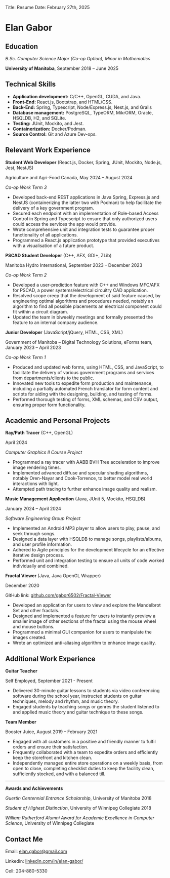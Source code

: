 Title: Resume
Date: February 27th, 2025
# Elan Gabor

## Education

_B.Sc. Computer Science Major (Co-op Option), Minor in Mathematics_

**University of Manitoba**, September 2018 – June 2025

## Technical Skills
 - **Application development:** C/C++, OpenGL, CUDA, and Java.
 - **Front-End:** React.js, Bootstrap, and HTML/CSS.
 - **Back-End:** Spring, Typescript, Node/Express.js, Nest.js, and Grails
 - **Database management:** PostgreSQL, TypeORM, MikrORM, Oracle, HSQLDB, H2, and SQLite.
 - **Testing:** JUnit, Mockito, and Jest.
 - **Containerization:** Docker/Podman.
 - **Source Control:** Git and Azure Dev-ops.

## Relevant Work Experience

**Student Web Developer** (React.js, Docker, Spring, JUnit, Mockito, Node.js, Jest, NestJS)

Agriculture and Agri-Food Canada, May 2024 – August 2024

_Co-op Work Term 3_
- Developed back-end REST applications in Java Spring, Express.js and NestJS (containerizing the latter two with Podman) to help facilitate the delivery of a key government program.
- Secured each endpoint with an implementation of Role-based Access Control in Spring and Typescript to ensure that only authorized users could access the services the app would provide.
- Wrote comprehensive unit and integration tests to guarantee proper functionality of all applications.
- Programmed a React.js application prototype that provided executives with a visualisation of a future product.

**PSCAD Student Developer** (C++, AFX, GDI+, ZLib) 

Manitoba Hydro International, September 2023 – December 2023

_Co-op Work Term 2_
- Developed a user-prediction feature with C++ and Windows MFC/AFX for PSCAD, a power systems/electrical circuitry CAD application.
- Resolved scope creep that the development of said feature caused, by engineering optimal algorithms and procedures needed, notably an algorithm to find all possible placements an electrical component could fit within a circuit diagram.
- Updated the team in biweekly meetings and formally presented the feature to an internal company audience.

**Junior Developer** (JavaScript/jQuery, HTML, CSS, XML) 

Government of Manitoba – Digital Technology Solutions, eForms team, January 2023 – April 2023

_Co-op Work Term 1_
- Produced and updated web forms, using HTML, CSS, and JavaScript, to facilitate the delivery of various government programs and services from departments/clients to the public.
- Innovated new tools to expedite form production and maintenance, including a partially automated French translator for form content and scripts for aiding with the designing, building, and testing of forms.
- Performed thorough testing of forms, XML schemas, and CSV output, ensuring proper form functionality.

## Academic and Personal Projects

**Ray/Path Tracer** (C++, OpenGL) 

April 2024

_Computer Graphics II Course Project_
- Programmed a ray tracer with AABB BVH Tree acceleration to improve image rendering times.
- Implemented advanced diffuse and specular shading algorithms, notably Oren-Nayar and Cook-Torrence, to better model real world interactions with light.
- Attempted path tracing to further enhance image quality and realism.

**Music Management Application** (Java, JUnit 5, Mockito, HSQLDB)

January 2024 – April 2024

_Software Engineering Group Project_
- Implemented an Android MP3 player to allow users to play, pause, and seek through songs.
- Designed a data layer with HSQLDB to manage songs, playlists/albums, and user profile information.
- Adhered to Agile principles for the development lifecycle for an effective iterative design process.
- Performed unit and integration testing to ensure all units of code worked individually and combined.

**Fractal Viewer** (Java, Java OpenGL Wrapper)

December 2020

GitHub link: [github.com/gabor6502/Fractal-Viewer]()
- Developed an application for users to view and explore the Mandelbrot Set and other fractals.
- Designed and implemented a feature for users to instantly preview a smaller image of other sections of the fractal using the mouse wheel and mouse buttons.
- Programmed a minimal GUI companion for users to manipulate the images created.
- Wrote an optimized anti-aliasing algorithm to enhance image quality.

## Additional Work Experience

**Guitar Teacher**

Self Employed, September 2021 - Present
- Delivered 30-minute guitar lessons to students via video conferencing software during the school year, instructed students on guitar techniques, melody and rhythm, and music theory.
- Engaged students by teaching songs or genres the student listened to and applied music theory and guitar technique to these songs.

**Team Member**

Booster Juice, August 2019 – February 2021
- Engaged with all customers in a positive and friendly manner to fulfil orders and ensure their satisfaction.
- Frequently collaborated with a team to expedite orders and efficiently keep the storefront and kitchen clean.
- Independently managed entire store operations on a weekly basis, from open to close, completing checklist duties to keep the facility clean, sufficiently stocked, and with a balanced till.

***
**Awards and Achievements**

*Guertin Centennial Entrance Scholarship*,
University of Manitoba 2018

*Student of Highest Distinction*,
University of Winnipeg Collegiate 2018

*William Rutherford Alumni Award for Academic Excellence in Computer Science*,
University of Winnipeg Collegiate

## Contact Me

Email: [elan.gabor@gmail.com]()

Linkedin: [linkedin.com/in/elan-gabor/]()

Cell: 204-880-5330
